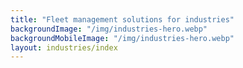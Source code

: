 ```yaml
---
title: "Fleet management solutions for industries"
backgroundImage: "/img/industries-hero.webp"
backgroundMobileImage: "/img/industries-hero.webp"
layout: industries/index
---
```

